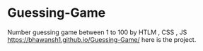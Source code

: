 # Guessing-Game
Number guessing game between 1 to 100 by HTLM , CSS , JS 
https://bhawansh1.github.io/Guessing-Game/
here is the project.
